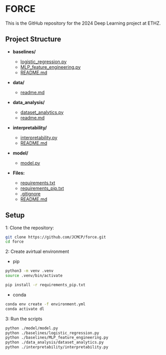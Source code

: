 # FORCE

This is the GitHub repository for the 2024 Deep Learning project at ETHZ.

## Project Structure

- **baselines/**
  - [logistic_regression.py](baselines/logistic_regression.py)
  - [MLP_feature_engineering.py](baselines/MLP_feature_engineering.py)
  - [README.md](baselines/README.md)

- **data/**
  - [readme.md](data/readme.md)

- **data_analysis/**
  - [dataset_analytics.py](data_analysis/dataset_analytics.py)
  - [readme.md](data_analysis/readme.md)

- **interpretability/**
  - [interpretability.py](interpretability/interpretability.py)
  - [README.md](interpretability/README.md)

- **model/**
  - [model.py](model/model.py)

- **Files:**
  - [requirements.txt](requirements.txt)
  - [requirements_pip.txt](requirements_pip.txt)
  - [.gitignore](.gitignore)
  - [README.md](README.md)

## Setup

 1: Clone the repository:
   ```sh
   git clone https://github.com/JCMCP/force.git
   cd force
  ```

2: Create avirtual environment
-  pip
```sh
python3 -m venv .venv
source .venv/bin/activate
```
```sh
pip install -r requirements_pip.txt
```
-  conda
```sh
conda env create -f environment.yml
conda activate dl
```

3: Run the scripts
```sh
python ./model/model.py
python ./baselines/logistic_regression.py
python ./baselines/MLP_feature_engineering.py
python ./data_analysis/dataset_analytics.py
python ./interpretability/interpretability.py

```


